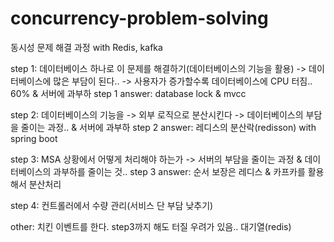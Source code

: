 # concurrency-problem-solving
동시성 문제 해결 과정 with Redis, kafka

step 1: 데이터베이스 하나로 이 문제를 해결하기(데이터베이스의 기능을 활용) -> 데이터베이스에 많은 부담이 된다.. -> 사용자가 증가할수록 데이터베이스에 CPU 터짐.. 60% & 서버에 과부하
step 1 answer: database lock & mvcc

step 2: 데이터베이스의 기능을 -> 외부 로직으로 분산시킨다 -> 데이터베이스의 부담을 줄이는 과정.. & 서버에 과부하
step 2 answer: 레디스의 분산락(redisson) with spring boot

step 3: MSA 상황에서 어떻게 처리해야 하는가 -> 서버의 부담을 줄이는 과정 & 데이터베이스의 과부하를 줄이는 것..
step 3 answer: 순서 보장은 레디스 & 카프카를 활용해서 분산처리

step 4: 컨트롤러에서 수량 관리(서비스 단 부담 낮추기)

other: 치킨 이벤트를 한다. step3까지 해도 터질 우려가 있음.. 대기열(redis)
